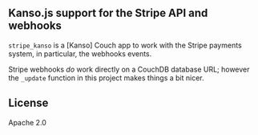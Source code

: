 ## Kanso.js support for the Stripe API and webhooks

`stripe_kanso` is a [Kanso] Couch app to work with the Stripe payments system, in particular, the webhooks events.

Stripe webhooks *do* work directly on a CouchDB database URL; however the `_update` function in this project makes things a bit nicer.

## License

Apache 2.0
